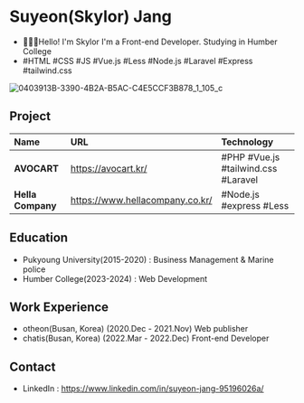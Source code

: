 # Suyeon(Skylor) Jang
- 🙋🏻‍♀️Hello! I'm Skylor
I'm a Front-end Developer.
Studying in Humber College
- #HTML #CSS #JS #Vue.js #Less #Node.js #Laravel #Express #tailwind.css

![0403913B-3390-4B2A-B5AC-C4E5CCF3B878_1_105_c](https://github.com/jshawn0916/resume/assets/77664228/49d91e15-9344-4a74-87f2-ace6b8898468)
## Project
|Name|URL|Technology|
|:---|:---|:---|
|**AVOCART**|https://avocart.kr/|#PHP #Vue.js #tailwind.css #Laravel|
|**Hella Company**|https://www.hellacompany.co.kr/|#Node.js #express #Less|
## Education
- Pukyoung University(2015-2020) : Business Management & Marine police
- Humber College(2023-2024) : Web Development
## Work Experience
- otheon(Busan, Korea) (2020.Dec - 2021.Nov)
    Web publisher
- chatis(Busan, Korea) (2022.Mar - 2022.Dec)
    Front-end Developer
## Contact
- LinkedIn : https://www.linkedin.com/in/suyeon-jang-95196026a/

